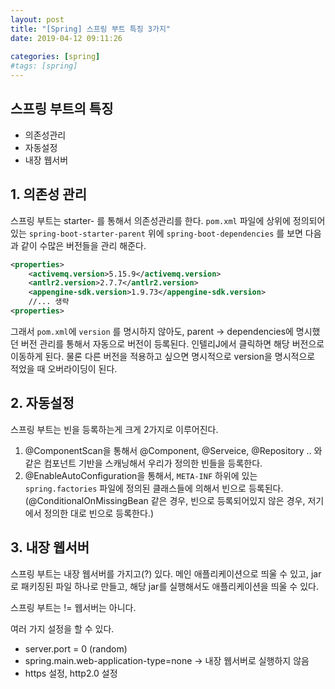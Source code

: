 ```yaml
---
layout: post
title: "[Spring] 스프링 부트 특징 3가지"
date: 2019-04-12 09:11:26
 
categories: [spring]
#tags: [spring]
---
```


## 스프링 부트의 특징

- 의존성관리
- 자동설정
- 내장 웹서버

## 1. 의존성 관리

스프링 부트는 starter- 를 통해서 의존성관리를 한다. `pom.xml` 파일에 상위에 정의되어있는 `spring-boot-starter-parent` 위에 `spring-boot-dependencies` 를 보면 다음과 같이 수많은 버전들을 관리 해준다.

```xml
<properties>
	<activemq.version>5.15.9</activemq.version>
	<antlr2.version>2.7.7</antlr2.version>
	<appengine-sdk.version>1.9.73</appengine-sdk.version>
	//... 생략
<properties>
```

그래서 `pom.xml`에 `version` 를 명시하지 않아도, parent -> dependencies에 명시했던 버전 관리를 통해서 자동으로 버전이 등록된다. 인텔리J에서 클릭하면 해당 버전으로 이동하게 된다. 물론 다른 버전을 적용하고 싶으면 명시적으로 version을 명시적으로 적었을 때 오버라이딩이 된다.

## 2. 자동설정

스프링 부트는 빈을 등록하는게 크게 2가지로 이루어진다.

1. @ComponentScan을 통해서 @Component, @Serveice, @Repository .. 와 같은 컴포넌트 기반을 스캐닝해서 우리가 정의한 빈들을 등록한다.
2. @EnableAutoConfiguration을 통해서, `META-INF` 하위에 있는 `spring.factories` 파일에 정의된 클래스들에 의해서 빈으로 등록된다. (@ConditionalOnMissingBean 같은 경우, 빈으로 등록되어있지 않은 경우, 저기에서 정의한 대로 빈으로 등록한다.)

## 3. 내장 웹서버

스프링 부트는 내장 웹서버를 가지고(?) 있다. 메인 애플리케이션으로 띄울 수 있고, jar로 패키징된 파일 하나로 만들고, 해당 jar를 실행해서도 애플리케이션을 띄울 수 있다.

스프링 부트는 != 웹서버는 아니다.

여러 가지 설정을 할 수 있다.

- server.port = 0 (random)
- spring.main.web-application-type=none -> 내장 웹서버로 실행하지 않음
- https 설정, http2.0 설정
